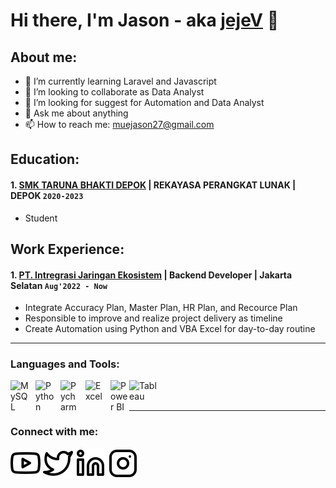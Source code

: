 # Hi there, I'm Jason - aka [jejeV](https://www.youtube.com/channel/UCUHCwvXpLHawibe7PS_qAtA) 👋

## About me:

- 🌱 I’m currently learning Laravel and Javascript
- 👯 I’m looking to collaborate as Data Analyst
- 🤔 I’m looking for suggest for Automation and Data Analyst
- 💬 Ask me about anything
- 📫 How to reach me: muejason27@gmail.com

## Education:

#### 1. [SMK TARUNA BHAKTI DEPOK](https://smktarunabhakti.net/) | REKAYASA PERANGKAT LUNAK | DEPOK `2020-2023`

- Student

## Work Experience:

#### 1. [PT. Intregrasi Jaringan Ekosistem](https://weave.co.id) | Backend Developer | Jakarta Selatan `Aug'2022 - Now`

- Integrate Accuracy Plan, Master Plan, HR Plan, and Recource Plan
- Responsible to improve and realize project delivery as timeline
- Create Automation using Python and VBA Excel for day-to-day routine

---

### Languages and Tools:

[<img align="left" alt="MySQL" width="30px" src="https://cdn.jsdelivr.net/gh/devicons/devicon/icons/mysql/mysql-original.svg" style="padding-right:10px;" />][webdev]
[<img align="left" alt="Python" width="30px" src="https://upload.wikimedia.org/wikipedia/commons/thumb/c/c3/Python-logo-notext.svg/110px-Python-logo-notext.svg.png?20100317150552" style="padding-right:10px;" />][webdev]
[<img align="left" alt="Pycharm" width="30px" src="https://upload.wikimedia.org/wikipedia/commons/thumb/1/1d/PyCharm_Icon.svg/220px-PyCharm_Icon.svg.png" style="padding-right:10px;" />][webdev]
[<img align="left" alt="Excel" width="30px" src="https://is2-ssl.mzstatic.com/image/thumb/Purple126/v4/a8/fd/5a/a8fd5a84-c6f1-355f-3b9f-6e86598efaa3/XCEL.png/1200x630bb.png" style="padding-right:10px;" />][webdev]
[<img align="left" alt="Power BI" width="30px" src="https://powerbi.microsoft.com/pictures/application-logos/svg/powerbi.svg" style="padding-right:0px;" />][webdev]
[<img align="left" alt="Tableau" width="50px" src="https://logos-world.net/wp-content/uploads/2021/10/Tableau-Symbol.png" style="padding-right:10px;" />][webdev]

<br />
<br />

---

### Connect with me:

[![website](./img/youtube-light.svg)](https://www.youtube.com/channel/UCUHCwvXpLHawibe7PS_qAtA)
[![website](./img/twitter-light.svg)](https://twitter.com/vincentwwidyan#gh-light-mode-only)
[![website](./img/linkedin-light.svg)](https://www.linkedin.com/in/samuel-j-9a9a15227/)
[![website](./img/instagram-light.svg)](https://www.instagram.com/27apolloo/)

[webdev]: https://github.com/jejeV
